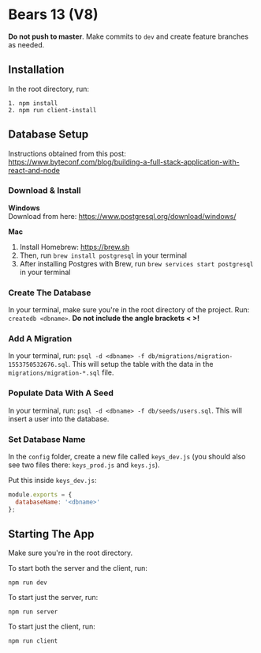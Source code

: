 # Bears 13 (V8)
**Do not push to master**. Make commits to `dev` and create feature branches as needed.

## Installation
In the root directory, run:
```
1. npm install
2. npm run client-install
```
## Database Setup
Instructions obtained from this post: https://www.byteconf.com/blog/building-a-full-stack-application-with-react-and-node

### Download & Install
**Windows**  
Download from here: https://www.postgresql.org/download/windows/

**Mac**  
1. Install Homebrew: https://brew.sh
2. Then, run `brew install postgresql` in your terminal
3. After installing Postgres with Brew, run `brew services start postgresql` in your terminal

### Create The Database
In your terminal, make sure you're in the root directory of the project. Run: `createdb <dbname>`. **Do not include the angle brackets < >!**

### Add A Migration
In your terminal, run: `psql -d <dbname> -f db/migrations/migration-1553750532676.sql`. 
This will setup the table with the data in the `migrations/migration-*.sql` file.

### Populate Data With A Seed
In your terminal, run: `psql -d <dbname> -f db/seeds/users.sql`. This will insert a user into the database.

### Set Database Name
In the `config` folder, create a new file called `keys_dev.js` (you should also see two files there: `keys_prod.js` and `keys.js`).

Put this inside `keys_dev.js`:
```javascript
module.exports = {
  databaseName: '<dbname>' 
};
```


## Starting The App
Make sure you're in the root directory.

To start both the server and the client, run:
```
npm run dev
```

To start just the server, run:
```
npm run server
```

To start just the client, run:
```
npm run client
```